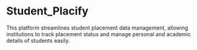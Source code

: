 # Student_Placify
This platform streamlines student placement data management, allowing institutions to track placement status and manage personal and academic details of students easily.

